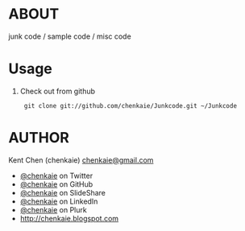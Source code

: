 ABOUT
=====

junk code / sample code / misc code

Usage
=====

1. Check out from github

        git clone git://github.com/chenkaie/Junkcode.git ~/Junkcode

AUTHOR
======

Kent Chen (chenkaie) <chenkaie@gmail.com>

* [@chenkaie](https://twitter.com/chenkaie) on Twitter
* [@chenkaie](https://github.com/chenkaie) on GitHub
* [@chenkaie](http://www.slideshare.net/chenkaie) on SlideShare
* [@chenkaie](http://www.linkedin.com/in/chenkaie) on LinkedIn
* [@chenkaie](http://www.plurk.com/chenkaie) on Plurk
* <http://chenkaie.blogspot.com>

